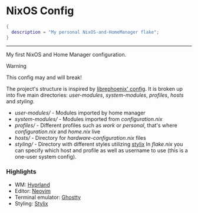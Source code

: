 # NixOS Config
```nix
{
  description = "My personal NixOS-and-HomeManager flake";
}
```
------------
My first NixOS and Home Manager configuration.  
>[!WARNING]
> This config may and will break!

The project's structure is inspired by [librephoenix' config](https://github.com/librephoenix/nixos-config).
It is broken up into five main directories: *user-modules*, *system-modules*, *profiles*, *hosts* and *styling*.
- *user-modules/* - Modules imported by home manager
- *system-modules/* - Modules imported from *configuration.nix*
- *profiles/* - Different profiles such as *work* or *personal*, that's where *configuration.nix* and *home.nix* live
- *hosts/* - Directory for *hardware-configuration.nix* files
- *styling/* - Directory with different styles utilizing [stylix](https://github.com/danth/stylix)
In *flake.nix* you can specify which host and profile as well as username to use (this is a one-user system config).

### Highlights
- WM: [Hyprland](https://hyprland.org)
- Editor: [Neovim](https://neovim.io)
- Terminal emulator: [Ghostty](https://ghostty.org)
- Styling: [Stylix](https://github.com/danth/stylix)
